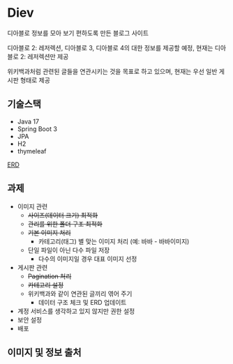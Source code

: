 # Diev
디아블로 정보를 모아 보기 편하도록 만든 블로그 사이트

디아블로 2: 레저렉션, 디아블로 3, 디아블로 4의 대한 정보를 제공할 예정,
현재는 디아블로 2: 레저렉션만 제공

위키백과처럼 관련된 글들을 연관시키는 것을 목표로 하고 있으며, 
현재는 우선 일반 게시판 형태로 제공 

## 기술스택
- Java 17
- Spring Boot 3
- JPA
- H2
- thymeleaf

[ERD](https://www.erdcloud.com/d/dRg8giLK3qJa8h3Rf)

## 과제
- 이미지 관련
  - ~~사이즈(데이터 크기) 최적화~~
  - ~~관리를 위한 폴더 구조 최적화~~
  - ~~기본 이미지 처리~~
    - 카테고리(태그) 별 맞는 이미지 처리 (예: 바바 - 바바이미지)
  - 단일 파일이 아닌 다수 파일 저장
    - 다수의 이미지일 경우 대표 이미지 선정
- 게시판 관련
  - ~~Pagination 처리~~
  - ~~카테고리 설정~~
  - 위키백과와 같이 연관된 글끼리 엮어 주기
    - 데이터 구조 체크 및 ERD 업데이트
- 계정 서비스를 생각하고 있지 않지만 권한 설정
- 보안 설정
- 배포

## 이미지 및 정보 출처


